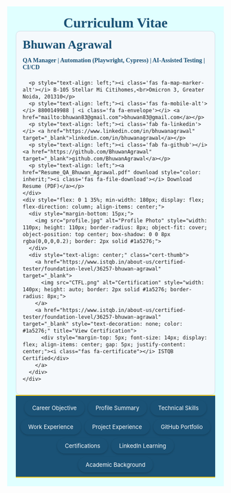 <html lang="en">
<head>
<meta charset="UTF-8">
<link rel="icon" type="image/png" href="profile.jpg">
<meta name="viewport" content="width=device-width, initial-scale=1">
<!-- Font Awesome kit (same as yours) -->
<script src='https://kit.fontawesome.com/1053334a8a.js' crossorigin='anonymous'></script>
<title>Bhuwan Agrawal – Resume</title>

<style>

/* Navbar styling */
.navbar {
  display: flex;
  flex-wrap: wrap;
  justify-content: center;
  gap: 8px;
  padding: 10px;
  background-color: #1a5276;
  border-top: 2px solid #f1c40f;
  border-bottom: 2px solid #f1c40f;
  position: sticky;
  top: 0;
  z-index: 1000;
}
.navbar a {
  font-size: 13px;
  padding: 8px 16px;
  color: white;
  background-color: #1a5276;
  text-decoration: none;
  transition: background-color 0.3s, box-shadow 0.3s;
  border: 2px solid transparent;
  border-radius: 20px;
  box-shadow: 0 2px 4px rgba(0,0,0,0.2);
  display: inline-block;
}
.navbar a:hover, .navbar a.activeLink {
  background-color: #154360;
  border-color: #f1c40f;
}

/* Container tabs (tabbed behavior) */
.containerTab {
  display: none;
  padding: 20px;
  opacity: 0;
  transition: opacity 0.45s ease-in-out;
}
.containerTab.active {
  display: block;
  opacity: 1;
}

/* Header */
.header {
  display: flex;
  justify-content: space-between;
  align-items: flex-start;
  flex-wrap: wrap;
}

/* Responsive */
@media screen and (max-width: 768px) {
  .header { flex-direction: column; align-items: flex-start; text-align: left; }
  .header > div { width: 100%; }
  .navbar { flex-direction: column; align-items: stretch; }
  .navbar a { text-align: center; width: 100%; }
}

/* Common block UI for all sections */
.section-block {
  margin-bottom: 20px;
  padding: 15px 20px;
  background-color: #e8f0f8;
  border-left: 4px solid #1a5276;
  border-radius: 6px;
  transition: transform 0.3s, box-shadow 0.3s;
}
.section-block:hover {
  transform: translateY(-3px);
  box-shadow: 0 4px 15px rgba(0,0,0,0.25);
}

/* Technical skills list */
#technical-skills ul {
  list-style: none;
  padding-left: 0;
}
#technical-skills li {
  display: flex;
  flex-wrap: wrap;
  margin-bottom: 6px;
}
#technical-skills li strong {
  width: 220px;
  text-align: left;
}

/* Project experience & GitHub contributions */
.project-name, .company-name {
  color: #154360;
  font-weight: bold;
}
.contribution-list {
  list-style: none;
  padding-left: 0;
  margin: 0;
}
.contribution-list li {
  margin: 8px 0;
}
.contribution-list li a {
  text-decoration: none;
  color: #333;
  font-weight: 500;
}
.contribution-list li a:hover { color: #0073e6; }

.contribution-list li span {
  font-weight: normal;
  color: #2c3e50;
}
.responsibilities-title { margin-top: 10px; font-weight: bold; color: #1a5276; }
.responsibilities-list li { list-style-type: square; margin-left: 20px; color: #2c3e50; margin-bottom: 4px; }

/* Generic link style */
a { color: #154360; text-decoration: none; }
a:hover { text-decoration: underline; }

/* Certification logos (if you keep local images ISTQB.png, Linkedin.png, Postman.png) */
.cert-logo {
  width: 22px;
  height: 22px;
  margin-right: 8px;
  object-fit: contain;
  vertical-align: middle;
}

/* Hide auto-inserted anchor/link icons (from AnchorJS or similar) */
.anchorjs-link,
.header-link,
h2 > a.anchor,
h2 > .anchor,
h2 .anchorjs-link,
a[href^="#certifications-"] {
  display: none !important;
}

/* Hide auto-inserted anchor/link icons (from AnchorJS or similar) */
.anchorjs-link,
.header-link,
h2 > a.anchor,
h2 > .anchor,
h2 .anchorjs-link,
a[href^="#LinkedIn Learning-"] {
  display: none !important;
}

/* Make section headings consistent */
.containerTab h2 {
  margin-top: 0;
  color: #1a5276;
  font-size: 20px;
  display: flex;
  align-items: center;
  gap: 8px;
}

/* Small visual tweak for the CTFL image in header column */
.header .cert-thumb img { max-width: 140px; height: auto; }

/* Active nav link visual - ensure it stands out on sticky navbar */
.navbar a.activeLink {
  box-shadow: 0 4px 10px rgba(0,0,0,0.25);
}
</style>
</head>

<body>

<!-- Header Section -->
<div style="background-color: LightCyan; padding: 20px;">
  <div style="display: flex; justify-content: space-between; align-items: center; position: relative;">
    <h1 style="margin: 0 auto; font-size: 32px; color: #1a5276; font-family: 'Georgia', serif; text-align: center; flex: 1;">Curriculum Vitae</h1>
  </div>
  <div class="header">
    <div style="flex: 1 1 60%; min-width: 300px; background-color: #f5f9fc; padding: 15px; border-radius: 10px; border: 1px solid #cfdce6;">
      <h2 style="margin-top: 0; font-size: 28px; font-family: 'Georgia', serif; color: #1a5276; text-align: left;">Bhuwan Agrawal</h2>
      <h4 style="margin-top: -10px; font-family: 'Georgia', serif; color: #1a5276; text-align: left; font-size: 14px;">
        QA Manager | Automation (Playwright, Cypress) | AI-Assisted Testing | CI/CD</h4>

      <p style="text-align: left;"><i class='fas fa-map-marker-alt'></i> B-105 Stellar Mi Citihomes,<br>Omicron 3, Greater Noida, 201310</p>
      <p style="text-align: left;"><i class='fas fa-mobile-alt'></i> 8800149988 | <i class='fa fa-envelope'></i> <a href="mailto:bhuwan83@gmail.com">bhuwan83@gmail.com</a></p>
      <p style="text-align: left;"><i class='fab fa-linkedin'></i> <a href="https://www.linkedin.com/in/bhuwanagrawal" target="_blank">linkedin.com/in/bhuwanagrawal</a></p>
      <p style="text-align: left;"><i class='fab fa-github'></i> <a href="https://github.com/BhuwanAgrawal" target="_blank">github.com/BhuwanAgrawal</a></p>
      <p style="text-align: left;"><a href="Resume_QA_Bhuwan_Agrawal.pdf" download style="color: inherit;"><i class='fas fa-file-download'></i> Download Resume (PDF)</a></p>
    </div>
    <div style="flex: 0 1 35%; min-width: 180px; display: flex; flex-direction: column; align-items: center;">
      <div style="margin-bottom: 15px;">
        <img src="profile.jpg" alt="Profile Photo" style="width: 110px; height: 110px; border-radius: 8px; object-fit: cover; object-position: top center; box-shadow: 0 0 8px rgba(0,0,0,0.2); border: 2px solid #1a5276;">
      </div>
      <div style="text-align: center;" class="cert-thumb">
        <a href="https://www.istqb.in/about-us/certified-tester/foundation-level/36257-bhuwan-agrawal" target="_blank">
          <img src="CTFL.png" alt="Certification" style="width: 140px; height: auto; border: 2px solid #1a5276; border-radius: 8px;">
        </a>
        <a href="https://www.istqb.in/about-us/certified-tester/foundation-level/36257-bhuwan-agrawal" target="_blank" style="text-decoration: none; color: #1a5276;" title="View Certification">
          <div style="margin-top: 5px; font-size: 14px; display: flex; align-items: center; gap: 5px; justify-content: center;"><i class="fas fa-certificate"></i> ISTQB Certified</div>
        </a>
      </div>
    </div>
  </div>
</div>

<!-- Navbar -->
<div class="navbar">
  <a href="#career-objective" onclick="openTab(event,'career-objective')">Career Objective</a>
  <a href="#profile-summary" onclick="openTab(event,'profile-summary')">Profile Summary</a>
  <a href="#technical-skills" onclick="openTab(event,'technical-skills')">Technical Skills</a>
  <a href="#work-experience" onclick="openTab(event,'work-experience')">Work Experience</a>
  <a href="#key-projects" onclick="openTab(event,'key-projects')">Project Experience</a>
  <a href="#github-portfolio" onclick="openTab(event,'github-portfolio')">GitHub Portfolio</a>
  <a href="#certifications" onclick="openTab(event,'certifications')">Certifications</a>
  <a href="#LinkedIn Learning" onclick="openTab(event,'LinkedIn Learning')">LinkedIn Learning</a>
  <a href="#academic-background" onclick="openTab(event,'academic-background')">Academic Background</a>
</div>

<!-- Sections (full original content restored) -->

<div id="career-objective" class="containerTab section-block">
  <h2><i class="fas fa-bullseye"></i> Career Objective</h2>
  <p>To leverage over 13+ years of experience in software quality assurance, test automation, and AI-driven testing to architect scalable QA frameworks, mentor engineering teams, and deliver high-quality products through innovative, automation-first, and AI-powered testing strategies across UI, API, database, performance, and non-functional domains.</p>
</div>

<div id="profile-summary" class="containerTab section-block">
  <h2><i class="fas fa-user"></i> Profile Summary</h2>
  <p>QA Leader with 13+ years’ experience in automation and quality engineering. Skilled in building scalable QA frameworks across UI, API, DB, and performance testing. Hands-on with Cypress, Playwright, Jenkins and GitHub Actions. Proficient in AI-assisted testing using VS Code with GitHub Copilot and Cursor, driving faster script creation, improved test coverage, and higher efficiency. Strong track record in mentoring teams, defining QA strategy, and ensuring quality-first agile delivery.</p>
</div>

<div id="technical-skills" class="containerTab section-block">
  <h2><i class="fas fa-tools"></i> Technical Skills</h2>
  <ul>
    <li><strong>Testing Tools:</strong> Playwright, Cypress, Selenium</li>
    <li><strong>Languages:</strong> JavaScript, Java</li>
    <li><strong>Test Management Tools:</strong> TestRail, TestLink</li>
    <li><strong>API Testing:</strong> Postman, Playwright</li>
    <li><strong>CI/CD Tools:</strong> Jenkins, GitHub Actions</li>
    <li><strong>Cloud Testing Platforms:</strong> Browserstack</li>
    <li><strong>AI Tools:</strong> Cursor AI, GitHub Copilot</li>
    <li><strong>Bug Tracking:</strong> JIRA</li>
    <li><strong>Version Control:</strong> SVN, GitHub</li>
    <li><strong>Database:</strong> MS SQL Server, Postgres</li>
    <li><strong>Operating Systems:</strong> Windows 10/11</li>
    <li><strong>Other:</strong> Agile Methodologies, Project Planning, Team Leadership, SDLC/STLC, Regression & Functional Testing</li>
  </ul>
</div>

<div id="work-experience" class="containerTab section-block">
  <h2><i class="fas fa-briefcase"></i> Work Experience</h2>
  <ul>
    <li><strong>QA Manager</strong> – Bitxia Tech Pvt. Ltd., Gurugram (Sep 2022 – July 2025)</li>
    <li><strong>Sr. Test Engineer</strong> – DLT LABS, Noida (Jun 2021 – Sep 2022)</li>
    <li><strong>Associate Team Lead</strong> – Xorlabs.com, Greater Noida (Mar 2014 – Jun 2021)</li>
    <li><strong>Software Test Engineer</strong> – Safenet Infotech Pvt. Ltd. via Magna InfoTech, Noida (Mar 2012 – Mar 2014)</li>
  </ul>
</div>

<!-- Project Experience (Full restored) -->
<div id="key-projects" class="containerTab section-block">
  <h2><i class="fas fa-project-diagram"></i> Project Experience</h2>
  
  <!-- Bitxia Tech -->
  <h3 class="company-name">Bitxia Tech Pvt. Ltd.</h3>
  <ul class="contribution-list">
    <li><strong>eNAM 2.0 (Dec 2024 – July 2025):</strong> Digital agri-trading platform enabling farmers, traders, and FPOs to buy/sell produce online.<br><em><strong>Contribution:</strong></em> Designed and executed automation framework using Playwright for UI and API automation, ensuring faster regression cycles and improved test coverage.</li>
    <li><strong>APL Logistics COMS Application (Apr 2023 – Dec 2024):</strong> Comprehensive logistics and supply chain management solution for order, shipment, and warehouse operations.<br><em><strong>Contribution:</strong></em> Implemented Playwright-based automation integrated into CI/CD pipelines, enhancing reliability and reducing manual testing effort.</li>
    <li><strong>Investor Portal (Sep 2022 – Apr 2023):</strong> Web platform for investors to manage profiles, portfolios, and track investments.<br><em><strong>Contribution:</strong></em> Developed Cypress automation scripts for functional and regression testing, reducing manual execution time and ensuring stability across releases.</li>
    <li><strong>Jarvis Retail Lending (Sep 2022 – Apr 2023):</strong> Loan origination and management system enabling digital onboarding, credit assessment, and loan processing.<br><em><strong>Contribution:</strong></em> Built automation suite using Cypress and integrated it into CI/CD pipelines; introduced AI-assisted testing practices to improve test efficiency and reduce defect leakage.</li>
  </ul>
  <div class="responsibilities-title">Responsibilities at Bitxia:</div>
  <ul class="responsibilities-list">
    <li>Led a QA team of 5–6 members, handling client communication, project estimation, and test delivery (manual & automation).</li>
    <li>Hands-on automation experience using Cypress and Playwright for UI and API test automation, improving coverage and reducing regression cycle time.</li>
    <li>Ownership of QA automation architecture and scalability across UI, API, database, performance, and non-functional testing.</li>
    <li>Mentored QA engineers on automation best practices, framework design, scripting, and AI-assisted testing with VS Code, GitHub Copilot, and Cursor.</li>
    <li>Integrated automation frameworks into CI/CD pipelines (Jenkins, GitHub Actions) ensuring faster release cycles and deployment reliability.</li>
    <li>Defined and implemented QA governance models, test strategy, and quality standards.</li>
    <li>Collaborated closely with developers, product managers, and DevOps to embed a quality-first approach in agile delivery.</li>
  </ul>

  <!-- DLT Labs -->
  <h3 class="company-name">DLT LABS</h3>
  <ul class="contribution-list">
    <li><strong>PPD (DL Asset Track) (Mar 2022 – Sep 2022)</strong> – Manual testing of blockchain apps, TestLink, Jira.</li>
    <li><strong>THOR (DL Asset Track) (Jun 2021 – Feb 2022)</strong> – Manual & functional testing using TestLink, Jira.</li>
  </ul>

  <!-- Xorlabs -->
  <h3 class="company-name">Xorlabs.com</h3>
  <ul class="contribution-list">
    <li><strong>Projects:</strong> SQLCM, XMF Automation, CML Configurator, SQL Secure, Uptime, ASD, One Source Configurator, MSQT</li>
    <li><em><strong>Responsibilities:</strong></em> Manual & automation testing (Ranorex, Selenium, TestComplete), Jira.</li>
  </ul>

  <!-- Safenet Infotech -->
  <h3 class="company-name">Safenet Infotech Pvt. Ltd.</h3>
  <ul class="contribution-list">
    <li><strong>Projects:</strong> Usage Reporting System, WPS Online, WPS Client</li>
    <li><em><strong>Responsibilities:</strong></em> Manual & QTP automation (VBScript), functional, GUI, DB testing, MKS.</li>
  </ul>
</div>

<!-- GitHub Portfolio -->
<div id="github-portfolio" class="containerTab section-block">
  <h2><i class="fab fa-github"></i> GitHub Portfolio – Test Automation Projects</h2>
  <ul class="contribution-list" style="list-style: disc;">
    <li class="project-name"><a href="https://github.com/BhuwanAgrawal/Playwright-Project" target="_blank">Playwright Project</a><span> – End-to-end automation framework demonstrating UI testing using Playwright.</span></li>
    <li class="project-name"><a href="https://github.com/BhuwanAgrawal/Cypress-Project" target="_blank">Cypress Project</a><span> – Test automation suite for functional and regression testing of web applications.</span></li>
    <li class="project-name"><a href="https://github.com/BhuwanAgrawal/Selenium-KD-Project" target="_blank">Selenium Keyword Driven Project</a><span> – Keyword-driven automation framework for regression and functional testing.</span></li>
  </ul>  
</div>

<!-- Certifications -->
<div id="certifications" class="containerTab section-block">
  <h2><i class="fas fa-award"></i> Certifications</h2>
  <ul style="list-style: disc; padding-left: 20px;">
    <li>
      <a href="https://www.istqb.in/about-us/certified-tester/foundation-level/36257-bhuwan-agrawal" target="_blank">
        <img src="ISTQB.png" alt="ISTQB Logo" style="width:22px; height:22px; margin-right:8px;" onerror="this.style.display='none'">
        ISTQB Certified Tester – Foundation Level (CTFL), 2011
      </a>
    </li>
  </ul>
</div>

<!-- LinkedIn Learning -->
<div id="LinkedIn Learning" class="containerTab section-block">
  <h2><i class="fas fa-award"></i> LinkedIn Learning</h2>
  <ul style="list-style: disc; padding-left: 20px;">
    <li>
      <a href="https://www.linkedin.com/learning/certificates/c5bb67e1670e6ff45ff785902220bd9570768ed590b833d63fea9745d62e6f4c?trk=share_certificate" target="_blank">
        <img src="Linkedin.png" alt="LinkedIn Logo" style="width:22px; height:22px; margin-right:8px;" onerror="this.style.display='none'">
        API Testing Foundations – LinkedIn Learning, 2025
      </a>
    </li>
    <li>
      <a href="https://www.linkedin.com/learning/certificates/19c4590084f62e0303e9d21c0caf52f38ec7b99a0b13641bf989ef6ba410143f?trk=share_certificate" target="_blank">
        <img src="Linkedin.png" alt="LinkedIn Logo" style="width:22px; height:22px; margin-right:8px;" onerror="this.style.display='none'">
        Postman Essential Training – LinkedIn Learning, 2025
      </a>
    </li>
	 <li>
      <a href="https://www.linkedin.com/learning/certificates/9bbf9c82a82cc630a41f94a923a84a2d09756e09edf20b8b42fe3b4cf0c03e39?trk=share_certificate" target="_blank">
        <img src="Linkedin.png" alt="LinkedIn Logo" style="width:22px; height:22px; margin-right:8px;" onerror="this.style.display='none'">
        Introducing Postman – LinkedIn Learning, 2025
      </a>
    </li>
	<li>
      <a href="https://www.linkedin.com/learning/certificates/6cf46ffc0ee6bbad834e5e7e617643ac966b7d405e0260cc99c443c2f61b7b3b?trk=share_certificate" target="_blank">
        <img src="Linkedin.png" alt="LinkedIn Logo" style="width:22px; height:22px; margin-right:8px;" onerror="this.style.display='none'">
        GitHub Essential Training: The Basics – LinkedIn Learning, 2025
      </a>
    </li>
	<li>
      <a href="https://www.linkedin.com/learning/certificates/40ad91a3177b4dd4101da229f2c510274f118b68e1ffff8abe3804918d45e3fc?trk=share_certificate" target="_blank">
        <img src="Linkedin.png" alt="LinkedIn Logo" style="width:22px; height:22px; margin-right:8px;" onerror="this.style.display='none'">
        Learning GitHub – LinkedIn Learning, 2025
      </a>
    </li>
  </ul>
</div>


<div id="academic-background" class="containerTab section-block">
  <h2><i class="fas fa-graduation-cap"></i> Academic Background</h2>
  <ul>
    <li>MCA – UP Technical University – 64.28%</li>
    <li>BCA – Allahabad Agriculture Institute – 7.96 CGPA</li>
  </ul>
</div>

<script>
/* Tabbed UI with fade-in + hash update
   - openTab(evt, tabId): shows the tab with fade
   - on load: opens the section from hash or defaults to profile-summary
   - removes auto-inserted anchors under h2 (e.g., anchorjs)
*/

function openTab(evt, tabId) {
  const tabs = document.querySelectorAll(".containerTab");
  const links = document.querySelectorAll(".navbar a");

  // hide all tabs
  tabs.forEach(t => {
    t.classList.remove('active');
    t.style.display = 'none';
  });

  // remove active state from links
  links.forEach(l => l.classList.remove('activeLink'));

  // show target tab (with small delay to allow transition)
  const target = document.getElementById(tabId);
  if (!target) return;
  target.style.display = 'block';
  // tiny delay to trigger CSS transition
  setTimeout(() => { target.classList.add('active'); }, 20);

  // mark clicked nav link active
  if (evt && evt.currentTarget) evt.currentTarget.classList.add('activeLink');
  else {
    // if no event (programmatic), set active link by href
    const sel = document.querySelector(`.navbar a[href="#${tabId}"]`);
    if (sel) sel.classList.add('activeLink');
  }

  // update URL hash
  history.pushState(null, '', `#${tabId}`);

  // update document title based on section header
  const h2 = target.querySelector('h2');
  if (h2) document.title = `Bhuwan Agrawal – ${h2.textContent.trim()}`;
}

// Remove auto-inserted anchors near headings (AnchorJS-like)
function removeAutoAnchors() {
  document.querySelectorAll('h2').forEach(h2 => {
    h2.querySelectorAll('a').forEach(a => {
      const href = a.getAttribute('href') || '';
      const txt = a.textContent || '';
      if ((href.startsWith('#') && txt.trim() === '') || a.classList.contains('anchorjs-link') || a.classList.contains('header-link')) {
        a.remove();
      }
    });
  });
}

// On load: open section based on hash or default
window.addEventListener('DOMContentLoaded', () => {
  removeAutoAnchors();

  const hash = window.location.hash.substring(1);
  const defaultTab = hash && document.getElementById(hash) ? hash : 'profile-summary';

  // simulate clicking the navbar link (so activeLink set)
  const navLink = document.querySelector(`.navbar a[href="#${defaultTab}"]`);
  if (navLink) {
    navLink.click();
  } else {
    // fallback: directly open
    openTab(null, defaultTab);
  }
});

// support back/forward navigation: when popstate fired, open correct tab
window.addEventListener('popstate', () => {
  const hash = window.location.hash.substring(1);
  const tab = hash && document.getElementById(hash) ? hash : 'profile-summary';
  // open without event
  openTab(null, tab);
});
</script>

</body>
</html>
